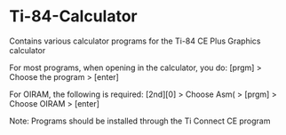 # Ti-84-Calculator

Contains various calculator programs for the Ti-84 CE Plus Graphics calculator

For most programs, when opening in the calculator, you do:
[prgm] > Choose the program > [enter]

For OIRAM, the following is required:
[2nd][0] > Choose Asm( > [prgm] > Choose OIRAM > [enter]

Note: Programs should be installed through the Ti Connect CE program

